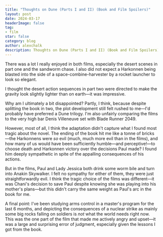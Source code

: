 ```yaml
---
title: "Thoughts on Dune (Parts I and II) (Book and Film Spoilers)"
layout: post
date: 2024-03-17
headerImage: false
tag:
- film
star: false
category: blog
author: alexchalk
description: Thoughts on Dune (Parts I and II) (Book and Film Spoilers)
---
```


There was a lot I really enjoyed in both films, especially the desert scenes in part one and the sandworm chase. I also did not expect a Harkonnen being blasted into the side of a space-combine-harvester by a rocket launcher to look so elegant.

I thought the desert action sequences in part two were directed to make the gravity look slightly lighter than on earth—it was impressive.

Why am I ultimately a bit disappointed? Partly, I think, because despite splitting the book in two, the plot development still felt rushed to me—I'd probably have preferred a Dune trilogy. I'm also unfairly comparing the films to the very high bar Denis Villeneuve set with Blade Runner 2049.

However, most of all, I think the adaptation didn't capture what I found most tragic about the novel. The ending of the book hit me like a tonne of bricks—the Harkonnens were *so* evil (much, much more evil than in the films), and how many of us would have been sufficiently humble—and perceptive!—to choose death and Harkonnen victory over the decisions Paul made? I found him deeply sympathetic in spite of the appalling consequences of his actions.

But in the films, Paul and Lady Jessica both drink some worm bile and turn into Anakin Skywalker. I felt no sympathy for either of them, they were just straightforwardly evil. I think the tragic choice of the films was different—it was Chani's decision to save Paul despite knowing she was playing into his mother's plans—but this didn't carry the same weight as Paul's arc in the book for me.

A final point: I've been studying arms control in a master's program for the last 6 months, and depicting the consequences of a nuclear strike as mainly some big rocks falling on soldiers is *not* what the world needs right now. This was the one part of the film that made me actively angry and upset—it was a large and surprising error of judgment, especially given the lessons I got from the book.
